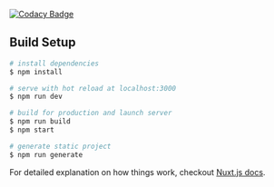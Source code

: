 [![Codacy Badge](https://api.codacy.com/project/badge/Grade/ca16899c7c294598b5d93461ac37e67e)](https://www.codacy.com/manual/tp456/My-Website?utm_source=github.com&amp;utm_medium=referral&amp;utm_content=Thomas-Philippot/My-Website&amp;utm_campaign=Badge_Grade)
## Build Setup

``` bash
# install dependencies
$ npm install

# serve with hot reload at localhost:3000
$ npm run dev

# build for production and launch server
$ npm run build
$ npm start

# generate static project
$ npm run generate
```

For detailed explanation on how things work, checkout [Nuxt.js docs](https://nuxtjs.org).

